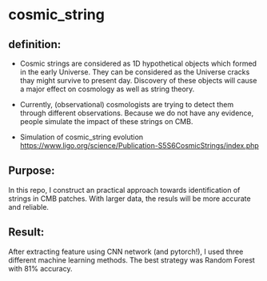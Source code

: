 # cosmic_string

definition:
-------------------
- Cosmic strings are considered as 1D hypothetical objects which formed in the early Universe. They can be considered as the Universe cracks thay might survive to present day. Discovery of these objects will cause a major effect on cosmology as well as string theory.

- Currently, (observational) cosmologists are trying to detect them through different observations. Because we do not have any evidence, people simulate the impact of these strings on CMB. 

- Simulation of cosmic_string evolution https://www.ligo.org/science/Publication-S5S6CosmicStrings/index.php

Purpose:
------------
In this repo, I construct an practical approach towards identification of strings in CMB patches. With larger data, the resuls will be more accurate and reliable.

Result:
--------
After extracting feature using CNN network (and pytorch!), I used three different machine learning methods. The best strategy was Random Forest with 81% accuracy. 
